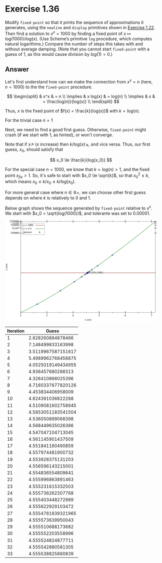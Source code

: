 # Exercise 1.36

Modify `fixed-point` so that it prints the sequence of approximations it
generates, using the `newline` and `display` primitives shown in
[Exercise 1.22](./1.22.md). Then find a solution to $x^x=1000$ by finding a
fixed point of $x \mapsto log(1000)/log(x)$. (Use Scheme’s primitive `log`
procedure, which computes natural logarithms.) Compare the number of steps this
takes with and without average damping. (Note that you cannot start
`fixed-point` with a guess of 1, as this would cause division by $log(1)=0$.)

## Answer

Let's first understand how can we make the connection from $x^x = n$ (here,
$n=1000$) to the the `fixed-point` procedure.

$$
\begin{split}
         & x^x      & = n                     \\
\implies & x log(x) & = log(n)                \\
\implies & x        & = \frac{log(n)}{log(x)} \\
\end{split}
$$

Thus, $x$ is the fixed point of $f(x) = \frac{k}{log(x)}$ with $k = log(n)$.

For the trivial case $n=1$

Next, we need to find a good first guess. Otherwise, `fixed-point` might crash
(if we start with 1, as hinted), or won't converge.

Note that if $x\nearrow$ ($x$ increase) then $k/log(x) \searrow$, and vice
versa. Thus, our first guess, $x_0$, should satisfy that

$$
x_0 \le \frac{k}{log(x_0)}
$$

For the special case $n = 1000$, we know that $k = log(n) \gt 1$, and the fixed
point $x_{fix} \gt 1$. So, it's safe to start with $x_0 \le \sqrt{k}$, so that
$x_0^2 \le k$, which means $x_0 \le k/x_0 \le k/log(x_0)$.

For more general case where $n \in \mathbb{R+}$, we can choose other first guess
depends on where $k$ is relatively to 0 and 1.

Below graph shows the sequence generated by `fixed-point` relative to $x^x$. We
start with $x_0 = \sqrt{log(1000)}$, and tolerante was set to 0.00001.

![Graph](./1.36.graph.svg)

| Iteration | Guess              |
| --------- | ------------------ |
| 1         | 2.628260884878466  |
| 2         | 7.148499833163998  |
| 3         | 3.5119967587151617 |
| 4         | 5.4989962768458875 |
| 5         | 4.0525019149434955 |
| 6         | 4.936457680288313  |
| 7         | 4.326410866025396  |
| 8         | 4.7160337677820126 |
| 9         | 4.453834406958009  |
| 10        | 4.624391036822288  |
| 11        | 4.5109081602758945 |
| 12        | 4.5853051183541504 |
| 13        | 4.536050899068398  |
| 14        | 4.568449635026386  |
| 15        | 4.547047104713045  |
| 16        | 4.561145901437509  |
| 17        | 4.551841160490859  |
| 18        | 4.557974481900732  |
| 19        | 4.553928375131203  |
| 20        | 4.556596143215001  |
| 21        | 4.554836554809641  |
| 22        | 4.555996863891463  |
| 23        | 4.555231615332503  |
| 24        | 4.555736262307768  |
| 25        | 4.555403448272989  |
| 26        | 4.555622929103472  |
| 27        | 4.5554781839321965 |
| 28        | 4.555573639950043  |
| 29        | 4.555510688173682  |
| 30        | 4.555552203558996  |
| 31        | 4.555524824877711  |
| 32        | 4.555542880581305  |
| 33        | 4.555538825880839  |
